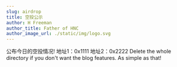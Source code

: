 ```yaml
---
slug: airdrop
title: 空投公示
author: H Freeman
author_title: Father of HNC
author_image_url: ./static/img/logo.svg
---
```


公布今日的空投情况!
地址1：0x1111
地址2：0x2222
Delete the whole directory if you don't want the blog features. As simple as that!
